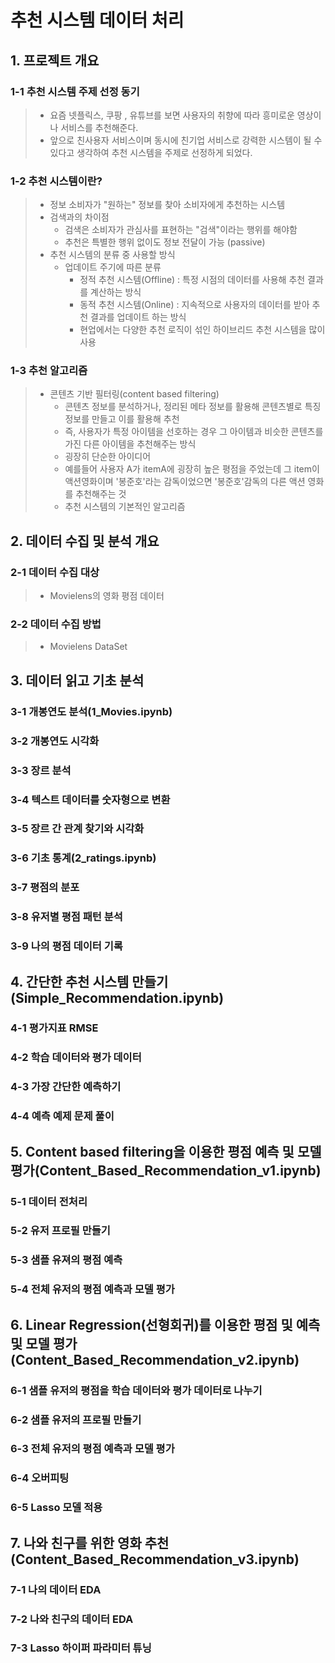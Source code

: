 # 추천 시스템 데이터 처리
##  1. 프로젝트 개요
### 1-1 추천 시스템 주제 선정 동기
> + 요즘 넷플릭스, 쿠팡 , 유튜브를 보면 사용자의 취향에 따라 흥미로운 영상이나 서비스를 추천해준다.
> + 앞으로 친사용자 서비스이며 동시에 친기업 서비스로 강력한 시스템이 될 수 있다고 생각하여 추천 시스템을 주제로 선정하게 되었다.

### 1-2 추천 시스템이란?
> + 정보 소비자가 "원하는" 정보를 찾아 소비자에게 추천하는 시스템
> + 검색과의 차이점
>   + 검색은 소비자가 관심사를 표현하는 "검색"이라는 행위를 해야함 
>   + 추천은 특별한 행위 없이도 정보 전달이 가능 (passive)
> + 추천 시스템의 분류 중 사용할 방식
>   +  업데이트 주기에 따른 분류
>       + 정적 추천 시스템(Offline) :  특정 시점의 데이터를 사용해 추천 결과를 계산하는 방식
>       + 동적 추천 시스템(Online) :  지속적으로 사용자의 데이터를 받아 추천 결과를 업데이트 하는 방식
>       + 현업에서는 다양한 추천 로직이 섞인 하이브리드 추천 시스템을 많이 사용

### 1-3 추천 알고리즘
> + 콘텐츠 기반 필터링(content based filtering)
>   + 콘텐츠 정보를 분석하거나, 정리된 메타 정보를 활용해 콘텐츠별로 특징 정보를 만들고 이를 활용해 추천
>   +	즉, 사용자가 특정 아이템을 선호하는 경우 그 아이템과 비슷한 콘텐츠를 가진 다른 아이템을 추천해주는 방식
>   + 굉장히 단순한 아이디어
>   + 예를들어 사용자 A가 itemA에 굉장히 높은 평점을 주었는데 그 item이 액션영화이며 '봉준호'라는 감독이었으면 '봉준호'감독의 다른 액션 영화를 추천해주는 것
>   + 추천 시스템의 기본적인 알고리즘

## 2. 데이터 수집 및 분석 개요
### 2-1 데이터 수집 대상
> + Movielens의 영화 평점 데이터
### 2-2 데이터 수집 방법
> + Movielens DataSet
## 3. 데이터 읽고 기초 분석
### 3-1 개봉연도 분석(1_Movies.ipynb)
### 3-2 개봉연도 시각화
### 3-3 장르 분석
### 3-4 텍스트 데이터를 숫자형으로 변환
### 3-5 장르 간 관계 찾기와 시각화
### 3-6 기초 통계(2_ratings.ipynb)
### 3-7 평점의 분포
### 3-8 유저별 평점 패턴 분석
### 3-9 나의 평점 데이터 기록

## 4. 간단한 추천 시스템 만들기(Simple_Recommendation.ipynb)
### 4-1 평가지표 RMSE
### 4-2 학습 데이터와 평가 데이터
### 4-3 가장 간단한 예측하기
### 4-4 예측 예제 문제 풀이

## 5. Content based filtering을 이용한 평점 예측 및 모델 평가(Content_Based_Recommendation_v1.ipynb)
### 5-1 데이터 전처리
### 5-2 유저 프로필 만들기
### 5-3 샘플 유져의 평점 예측
### 5-4 전체 유저의 평점 예측과 모델 평가

## 6. Linear Regression(선형회귀)를 이용한 평점 및 예측 및 모델 평가(Content_Based_Recommendation_v2.ipynb)
### 6-1 샘플 유저의 평점을 학습 데이터와 평가 데이터로 나누기
### 6-2 샘플 유저의 프로필 만들기
### 6-3 전체 유저의 평점 예측과 모델 평가
### 6-4 오버피팅
### 6-5 Lasso 모델 적용

## 7. 나와 친구를 위한 영화 추천 (Content_Based_Recommendation_v3.ipynb)
### 7-1 나의 데이터 EDA
### 7-2 나와 친구의 데이터 EDA
### 7-3 Lasso 하이퍼 파라미터 튜닝
